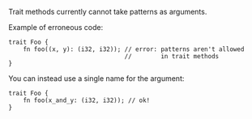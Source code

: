 Trait methods currently cannot take patterns as arguments.

Example of erroneous code:

```compile_fail,E0642
trait Foo {
    fn foo((x, y): (i32, i32)); // error: patterns aren't allowed
                                //        in trait methods
}
```

You can instead use a single name for the argument:

```
trait Foo {
    fn foo(x_and_y: (i32, i32)); // ok!
}
```
